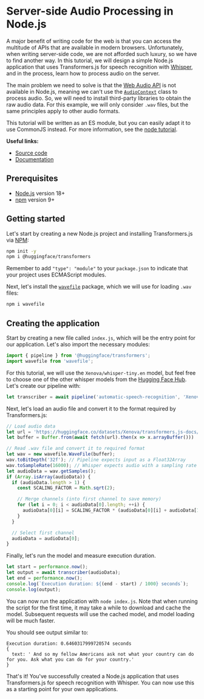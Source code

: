 
# Server-side Audio Processing in Node.js

A major benefit of writing code for the web is that you can access the multitude of APIs that are available in modern browsers. Unfortunately, when writing server-side code, we are not afforded such luxury, so we have to find another way. In this tutorial, we will design a simple Node.js application that uses Transformers.js for speech recognition with [Whisper](https://huggingface.co/Xenova/whisper-tiny.en), and in the process, learn how to process audio on the server.

The main problem we need to solve is that the [Web Audio API](https://developer.mozilla.org/en-US/docs/Web/API/Web_Audio_API) is not available in Node.js, meaning we can't use the [`AudioContext`](https://developer.mozilla.org/en-US/docs/Web/API/AudioContext) class to process audio. So, we will need to install third-party libraries to obtain the raw audio data. For this example, we will only consider `.wav` files, but the same principles apply to other audio formats.

<Tip>

This tutorial will be written as an ES module, but you can easily adapt it to use CommonJS instead. For more information, see the [node tutorial](https://huggingface.co/docs/transformers.js/tutorials/node).

</Tip>


**Useful links:**
- [Source code](https://github.com/xenova/transformers.js/tree/main/examples/node-audio-processing)
- [Documentation](https://huggingface.co/docs/transformers.js)


## Prerequisites

- [Node.js](https://nodejs.org/en/) version 18+
- [npm](https://www.npmjs.com/) version 9+



## Getting started

Let's start by creating a new Node.js project and installing Transformers.js via [NPM](https://www.npmjs.com/package/@huggingface/transformers):

```bash
npm init -y
npm i @huggingface/transformers
```

<Tip>

Remember to add `"type": "module"` to your `package.json` to indicate that your project uses ECMAScript modules.

</Tip>


Next, let's install the [`wavefile`](https://www.npmjs.com/package/wavefile) package, which we will use for loading `.wav` files:

```bash
npm i wavefile
```


## Creating the application

Start by creating a new file called `index.js`, which will be the entry point for our application. Let's also import the necessary modules:

```js
import { pipeline } from '@huggingface/transformers';
import wavefile from 'wavefile';
```

For this tutorial, we will use the `Xenova/whisper-tiny.en` model, but feel free to choose one of the other whisper models from the [Hugging Face Hub](https://huggingface.co/models?library=transformers.js&search=whisper). Let's create our pipeline with:
```js
let transcriber = await pipeline('automatic-speech-recognition', 'Xenova/whisper-tiny.en');
```

Next, let's load an audio file and convert it to the format required by Transformers.js:
```js
// Load audio data
let url = 'https://huggingface.co/datasets/Xenova/transformers.js-docs/resolve/main/jfk.wav';
let buffer = Buffer.from(await fetch(url).then(x => x.arrayBuffer()))

// Read .wav file and convert it to required format
let wav = new wavefile.WaveFile(buffer);
wav.toBitDepth('32f'); // Pipeline expects input as a Float32Array
wav.toSampleRate(16000); // Whisper expects audio with a sampling rate of 16000
let audioData = wav.getSamples();
if (Array.isArray(audioData)) {
  if (audioData.length > 1) {
    const SCALING_FACTOR = Math.sqrt(2);

    // Merge channels (into first channel to save memory)
    for (let i = 0; i < audioData[0].length; ++i) {
      audioData[0][i] = SCALING_FACTOR * (audioData[0][i] + audioData[1][i]) / 2;
    }
  }

  // Select first channel
  audioData = audioData[0];
}
```

Finally, let's run the model and measure execution duration.
```js
let start = performance.now();
let output = await transcriber(audioData);
let end = performance.now();
console.log(`Execution duration: ${(end - start) / 1000} seconds`);
console.log(output);
```

You can now run the application with `node index.js`. Note that when running the script for the first time, it may take a while to download and cache the model. Subsequent requests will use the cached model, and model loading will be much faster.

You should see output similar to:
```
Execution duration: 0.6460317999720574 seconds
{
  text: ' And so my fellow Americans ask not what your country can do for you. Ask what you can do for your country.'
}
```


That's it! You've successfully created a Node.js application that uses Transformers.js for speech recognition with Whisper. You can now use this as a starting point for your own applications.

